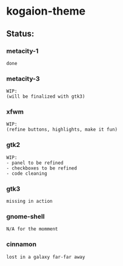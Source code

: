 # kogaion-theme

## Status:

### metacity-1
	done

### metacity-3
	WIP:
	(will be finalized with gtk3)

### xfwm
	WIP:
	(refine buttons, highlights, make it fun)

### gtk2
	WIP:
	- panel to be refined
	- checkboxes to be refined
	- code cleaning

### gtk3
	missing in action

### gnome-shell
	N/A for the momment

### cinnamon
	lost in a galaxy far-far away
